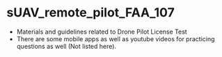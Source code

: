 # sUAV_remote_pilot_FAA_107
- Materials and guidelines related to Drone Pilot License Test
- There are some mobile apps as well as youtube videos for practicing questions as well (Not listed here).
